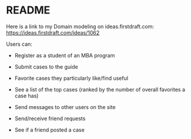 # README

Here is a link to my Domain modeling on ideas.firstdraft.com:
https://ideas.firstdraft.com/ideas/1062

Users can:
* Register as a student of an MBA program

* Submit cases to the guide

* Favorite cases they particularly like/find useful

* See a list of the top cases (ranked by the number of overall favorites a case has)

* Send messages to other users on the site

* Send/receive friend requests

* See if a friend posted a case
